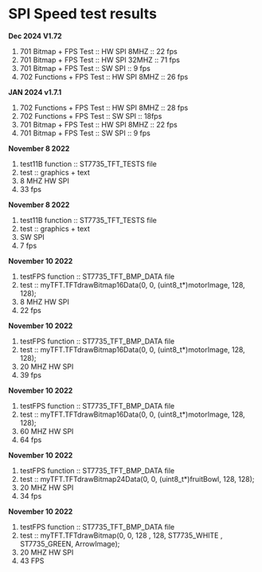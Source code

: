 # SPI Speed test results 


**Dec 2024 V1.72**
1. 701 Bitmap + FPS Test :: HW SPI  8MHZ :: 22 fps
2. 701 Bitmap + FPS Test :: HW SPI  32MHZ :: 71 fps
3. 701 Bitmap + FPS Test :: SW SPI   ::  9 fps
4. 702 Functions + FPS Test :: HW SPI  8MHZ :: 26 fps 

**JAN 2024 v1.7.1**

1. 702 Functions + FPS Test :: HW SPI  8MHZ :: 28 fps 
2. 702 Functions + FPS Test :: SW SPI :: 18fps
1. 701 Bitmap + FPS Test :: HW SPI  8MHZ :: 22 fps 
2. 701 Bitmap + FPS Test :: SW SPI ::  9 fps 


**November 8 2022**

1. test11B function ::  ST7735_TFT_TESTS file
2. test :: graphics + text
3. 8 MHZ HW SPI
4. 33 fps 

**November 8 2022**

1. test11B function ::  ST7735_TFT_TESTS file
2. test :: graphics + text
3. SW SPI
4. 7 fps 

**November 10 2022**

1. testFPS function ::  ST7735_TFT_BMP_DATA file
2. test :: myTFT.TFTdrawBitmap16Data(0, 0, (uint8_t*)motorImage, 128, 128);
3. 8 MHZ HW SPI
4. 22 fps 

**November 10 2022**

1. testFPS function ::  ST7735_TFT_BMP_DATA file
2. test :: myTFT.TFTdrawBitmap16Data(0, 0, (uint8_t*)motorImage, 128, 128);
3. 20 MHZ HW SPI
4. 39 fps

**November 10 2022**

1. testFPS function ::  ST7735_TFT_BMP_DATA file
2. test :: myTFT.TFTdrawBitmap16Data(0, 0, (uint8_t*)motorImage, 128, 128);
3. 60 MHZ HW SPI
4. 64 fps

**November 10 2022**

1. testFPS function ::  ST7735_TFT_BMP_DATA file
2. test :: myTFT.TFTdrawBitmap24Data(0, 0, (uint8_t*)fruitBowl, 128, 128);
3. 20 MHZ HW SPI
4. 34 fps

**November 10 2022**

1. testFPS function ::  ST7735_TFT_BMP_DATA file
2. test :: myTFT.TFTdrawBitmap(0, 0, 128 , 128, ST7735_WHITE , ST7735_GREEN, ArrowImage);
3. 20 MHZ HW SPI
4. 43 FPS
